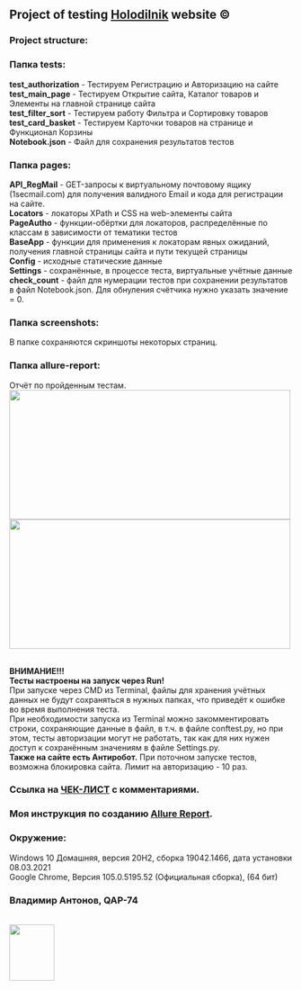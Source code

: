 ## Project of testing <a href = "https://samara.holodilnik.ru/" target="_blank">Holodilnik</a> website ©
### Project structure:

### Папка tests:

<strong>test_authorization</strong> - Тестируем Регистрацию и Авторизацию на сайте
<br><strong>test_main_page</strong> - Тестируем Открытие сайта, Каталог товаров и Элементы на главной странице сайта
<br><strong>test_filter_sort</strong> - Тестируем работу Фильтра и Сортировку товаров
<br><strong>test_card_basket</strong> - Тестируем Карточки товаров на странице и Функционал Корзины
<br><strong>Notebook.json</strong> - Файл для сохранения результатов тестов

### Папка pages:

<strong>API_RegMail</strong> - GET-запросы к виртуальному почтовому ящику (1secmail.com) для получения валидного Email и кода для регистрации на сайте.
<br><strong>Locators</strong> - локаторы XPath и CSS на web-элементы сайта
<br><strong>PageAutho</strong> - функции-обёртки для локаторов, распределённые по классам в зависимости от тематики тестов
<br><strong>BaseApp</strong> - функции для применения к локаторам явных ожиданий, получения главной страницы сайта и пути текущей страницы
<br><strong>Config</strong> - исходные статические данные
<br><strong>Settings</strong> - сохранённые, в процессе теста, виртуальные учётные данные
<br><strong>check_count</strong> - файл для нумерации тестов при сохранении результатов в файл Notebook.json. Для обнуления счётчика нужно указать значение = 0.


### Папка screenshots:
В папке сохраняются скриншоты некоторых страниц.

### Папка allure-report:
Отчёт по пройденным тестам.
<br><img src="https://antonov21vek.ru/data/documents/allure_report_1.jpg" width="500" height="230"><img src="https://antonov21vek.ru/data/documents/allure_report_2.jpg" width="500" height="230">


  
<br><strong>ВНИМАНИЕ!!!
<br>Тесты настроены на запуск через Run!</strong>
<br>При запуске через CMD из Terminal, файлы для хранения учётных данных не будут сохраняться в нужных папках,
что приведёт к ошибке во время выполнения теста.
<br>При необходимости запуска из Terminal можно закомментировать строки, сохраняющие данные в файл, в т.ч. в файле conftest.py, но при этом, тесты авторизации могут не работать, так как для них нужен доступ к сохранённым значениям в файле Settings.py.
<br><strong>Также на сайте есть Антиробот.</strong> При поточном запуске тестов, возможна блокировка сайта. Лимит на авторизацию - 10 раз.


### Ссылка на <a href = "https://docs.google.com/spreadsheets/d/1rvkus04rJtl0khkaxSrmquCr4JAlLedy/edit?usp=sharing&ouid=113320492480885390471&rtpof=true&sd=true" target="_blank">ЧЕК-ЛИСТ</a> с комментариями.

### Моя инструкция по созданию <a href = "https://drive.google.com/file/d/1RprZxwrH0PeFiyAAXMzZ00FfuB8u5XwX/view?usp=sharing" target="_blank">Allure Report</a>.

### Окружение:
Windows 10 Домашняя, версия 20H2, сборка 19042.1466, дата установки 08.03.2021
<br>Google Chrome, Версия 105.0.5195.52 (Официальная сборка), (64 бит)

### Владимир Антонов, QAP-74


<br><img src="https://i.pinimg.com/564x/ff/cd/a1/ffcda1ddf83fe41924b1481d0ad1ccee.jpg" width="80" height="100">
 

